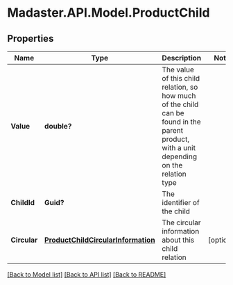 # Madaster.API.Model.ProductChild
## Properties

Name | Type | Description | Notes
------------ | ------------- | ------------- | -------------
**Value** | **double?** | The value of this child relation, so how much of the child can be found in the parent product, with a unit depending on the relation type | 
**ChildId** | **Guid?** | The identifier of the child | 
**Circular** | [**ProductChildCircularInformation**](ProductChildCircularInformation.md) | The circular information about this child relation | [optional] 

[[Back to Model list]](../README.md#documentation-for-models) [[Back to API list]](../README.md#documentation-for-api-endpoints) [[Back to README]](../README.md)

